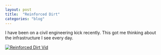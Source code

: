 ```yaml
---
layout: post
title:  "Reinforced Dirt"
categories: "blog"
---
```


I have been on a civil engineering kick recently. This got me thinking about the infrastructure I see every day.

[![Reinforced Dirt Vid](http://img.youtube.com/vi/0olpSN6_TCc/0.jpg)](https://www.youtube.com/watch?v=0olpSN6_TCc)